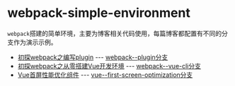# webpack-simple-environment
`webpack`搭建的简单环境，主要为博客相关代码使用，每篇博客都配置有不同的分支作为演示示例。

* [初探webpack之编写plugin](https://blog.touchczy.top/#/Plugin/%E5%88%9D%E6%8E%A2webpack%E4%B9%8B%E7%BC%96%E5%86%99plugin) --- [webpack--plugin分支](https://github.com/WindrunnerMax/webpack-simple-environment/tree/webpack--plugin)
* [初探webpack之从零搭建Vue开发环境](https://blog.touchczy.top/#/Plugin/%E5%88%9D%E6%8E%A2webpack%E4%B9%8B%E6%90%AD%E5%BB%BAVue%E5%BC%80%E5%8F%91%E7%8E%AF%E5%A2%83) --- [webpack--vue-cli分支](https://github.com/WindrunnerMax/webpack-simple-environment/tree/webpack--vue-cli)
* [Vue首屏性能优化组件](https://blog.touchczy.top/#/Vue/Vue%E9%A6%96%E5%B1%8F%E6%80%A7%E8%83%BD%E4%BC%98%E5%8C%96%E7%BB%84%E4%BB%B6) --- [vue--first-screen-optimization分支](https://github.com/WindrunnerMax/webpack-simple-environment/tree/vue--first-screen-optimization)
